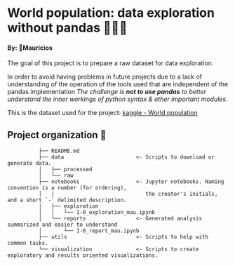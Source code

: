 # World population: data exploration without pandas :no_entry_sign::panda_face::no_entry_sign:

#### By: :t-rex:Mauricios

The goal of this project is to prepare a raw dataset for data exploration.

In order to avoid having problems in future projects due to a lack of understanding of the operation of the tools used that are independent of the pandas implementation *The challenge is **not to use pandas** to better understand the inner workings of python syntax & other important modules*.


This is the dataset used for the project: [kaggle - World population](https://www.kaggle.com/datasets/iamsouravbanerjee/world-population-dataset)  

## Project organization :pineapple:
              ├── README.md
              ├── data                       <- Scripts to download or generate data.
              │   ├── processed
              │   └── raw
              ├── notebooks                  <- Jupyter notebooks. Naming convention is a number (for ordering),
              │   |                             the creator's initials, and a short `-` delimited description.
              │   ├── exploration
              │   │   └── 1-0_exploration_mau.ipynb
              │   └── reports                <- Generated analysis summarized and easier to understand
              │       └── 1-0_report_mau.ipynb
              ├── utils                      <- Scripts to help with common tasks.
              └── visualization              <- Scripts to create exploratory and results oriented visualizations.
